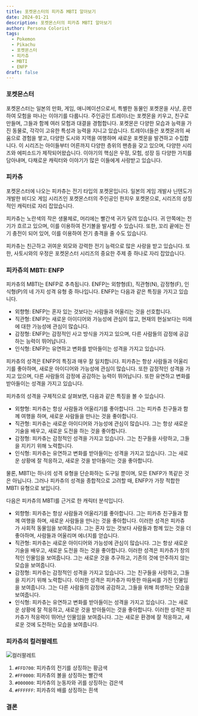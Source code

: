 ```yaml
---
title: 포켓몬스터의 피카츄 MBTI 알아보기
date: 2024-01-21
description: 포켓몬스터의 피카츄 MBTI 알아보기
author: Persona Colorist
tags:
  - Pokemon
  - Pikachu
  - 포켓몬스터
  - 피카츄
  - MBTI
  - ENFP
draft: false
---
```


### 포켓몬스터
포켓몬스터는 일본의 만화, 게임, 애니메이션으로서, 특별한 동물인 포켓몬을 사냥, 훈련하여 모험을 떠나는 이야기를 다룹니다. 주인공인 트레이너는 포켓몬을 키우고, 친구로 만들며, 그들과 함께 여러 모험과 대결을 경험합니다.
포켓몬은 다양한 모습과 능력을 가진 동물로, 각각이 고유한 특성과 능력을 지니고 있습니다. 트레이너들은 포켓몬과의 싸움으로 경험을 쌓고, 다양한 도시와 지역을 여행하며 새로운 포켓몬을 발견하고 수집합니다.
이 시리즈는 아이들부터 어른까지 다양한 층위의 팬층을 갖고 있으며, 다양한 시리즈와 에피소드가 제작되어왔습니다. 이야기의 핵심은 우정, 모험, 성장 등 다양한 가치를 담아내며, 다채로운 캐릭터와 이야기가 많은 이들에게 사랑받고 있습니다.

### 피카츄
포켓몬스터에 나오는 피카츄는 전기 타입의 포켓몬입니다. 일본의 게임 개발사 닌텐도가 개발한 비디오 게임 시리즈인 포켓몬스터의 주인공인 한지우 포켓몬으로, 시리즈의 상징적인 캐릭터로 자리 잡았습니다.

피카츄는 노란색의 작은 생물체로, 머리에는 빨간색 귀가 달려 있습니다. 귀 안쪽에는 전기가 흐르고 있으며, 이를 이용하여 전기볼을 발사할 수 있습니다. 또한, 꼬리 끝에는 전기 충전이 되어 있어, 이를 이용하여 전기 충격을 줄 수도 있습니다.

피카츄는 친근하고 귀여운 외모와 강력한 전기 능력으로 많은 사랑을 받고 있습니다. 또한, 사토시와의 우정은 포켓몬스터 시리즈의 중요한 주제 중 하나로 자리 잡았습니다.

### 피카츄의 MBTI: ENFP
피카츄의 MBTI는 ENFP로 추측됩니다. ENFP는 외향형(E), 직관형(N), 감정형(F), 인식형(P)의 네 가지 성격 유형 중 하나입니다. ENFP는 다음과 같은 특징을 가지고 있습니다.

- 외향형: ENFP는 혼자 있는 것보다는 사람들과 어울리는 것을 선호합니다.
- 직관형: ENFP는 새로운 아이디어와 가능성에 관심이 많고, 현재의 현실보다는 미래에 대한 가능성에 관심이 많습니다.
- 감정형: ENFP는 감정적인 사고 방식을 가지고 있으며, 다른 사람들의 감정에 공감하는 능력이 뛰어납니다.
- 인식형: ENFP는 유연하고 변화를 받아들이는 성격을 가지고 있습니다.

피카츄의 성격은 ENFP의 특징과 매우 잘 일치합니다. 피카츄는 항상 사람들과 어울리기를 좋아하며, 새로운 아이디어와 가능성에 관심이 많습니다. 또한 감정적인 성격을 가지고 있으며, 다른 사람들의 감정에 공감하는 능력이 뛰어납니다. 또한 유연하고 변화를 받아들이는 성격을 가지고 있습니다.

피카츄의 성격을 구체적으로 살펴보면, 다음과 같은 특징을 볼 수 있습니다.

- 외향형: 피카츄는 항상 사람들과 어울리기를 좋아합니다. 그는 피카츄 친구들과 함께 여행을 하며, 새로운 사람들을 만나는 것을 좋아합니다.
- 직관형: 피카츄는 새로운 아이디어와 가능성에 관심이 많습니다. 그는 항상 새로운 기술을 배우고, 새로운 도전을 하는 것을 좋아합니다.
- 감정형: 피카츄는 감정적인 성격을 가지고 있습니다. 그는 친구들을 사랑하고, 그들을 지키기 위해 노력합니다.
- 인식형: 피카츄는 유연하고 변화를 받아들이는 성격을 가지고 있습니다. 그는 새로운 상황에 잘 적응하고, 새로운 것을 받아들이는 것을 좋아합니다.

물론, MBTI는 하나의 성격 유형을 단순화하는 도구일 뿐이며, 모든 ENFP가 똑같은 것은 아닙니다. 그러나 피카츄의 성격을 종합적으로 고려할 때, ENFP가 가장 적합한 MBTI 유형으로 보입니다.

다음은 피카츄의 MBTI를 근거로 한 캐릭터 분석입니다.

- 외향형: 피카츄는 항상 사람들과 어울리기를 좋아합니다. 그는 피카츄 친구들과 함께 여행을 하며, 새로운 사람들을 만나는 것을 좋아합니다. 이러한 성격은 피카츄가 사회적 동물임을 보여줍니다. 그는 혼자 있는 것보다 사람들과 함께 있는 것을 더 좋아하며, 사람들과 어울리며 에너지를 얻습니다.
- 직관형: 피카츄는 새로운 아이디어와 가능성에 관심이 많습니다. 그는 항상 새로운 기술을 배우고, 새로운 도전을 하는 것을 좋아합니다. 이러한 성격은 피카츄가 창의적인 인물임을 보여줍니다. 그는 새로운 것을 추구하고, 기존의 것에 안주하지 않는 모습을 보여줍니다.
- 감정형: 피카츄는 감정적인 성격을 가지고 있습니다. 그는 친구들을 사랑하고, 그들을 지키기 위해 노력합니다. 이러한 성격은 피카츄가 따뜻한 마음씨를 가진 인물임을 보여줍니다. 그는 다른 사람들의 감정에 공감하고, 그들을 위해 희생하는 모습을 보여줍니다.
- 인식형: 피카츄는 유연하고 변화를 받아들이는 성격을 가지고 있습니다. 그는 새로운 상황에 잘 적응하고, 새로운 것을 받아들이는 것을 좋아합니다. 이러한 성격은 피카츄가 적응력이 뛰어난 인물임을 보여줍니다. 그는 새로운 환경에 잘 적응하고, 새로운 것에 도전하는 모습을 보여줍니다.

### 피카츄의 컬러팔레트

![컬러팔레트](https://i.imgur.com/qOocQQ2.png#center)
1. `#FFD700`: 피카츄의 전기를 상징하는 황금색
2. `#FF0000`: 피카츄의 볼을 상징하는 빨간색
3. `#000000`: 피카츄의 눈동자와 귀를 상징하는 검은색
4. `#FFFFFF`: 피카츄의 배를 상징하는 흰색

### 결론



